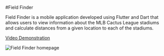 #Field Finder

Field Finder is a mobile application developed using Flutter and Dart that allows users to view information about the MLB Cactus League stadiums and calculate distances from a given location to each of the stadiums. 

[Video Demonstration](https://drive.google.com/file/d/12YEeNg-YwaamGFA4s8wU8x2R8g0pE9jG/view?usp=sharing)

![Field Finder homepage](https://github.com/jdutt25/Field-Finder/blob/main/FieldFinder.JPG)

